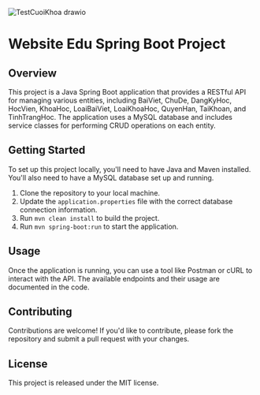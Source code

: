 ![TestCuoiKhoa drawio](https://github.com/datbh06/WebsiteEduAPI/assets/74366064/77317219-3a99-494a-b654-eb7f581881c8)
# Website Edu Spring Boot Project

## Overview
This project is a Java Spring Boot application that provides a RESTful API for managing various entities, including BaiViet, ChuDe, DangKyHoc, HocVien, KhoaHoc, LoaiBaiViet, LoaiKhoaHoc, QuyenHan, TaiKhoan, and TinhTrangHoc. The application uses a MySQL database and includes service classes for performing CRUD operations on each entity.

## Getting Started
To set up this project locally, you'll need to have Java and Maven installed. You'll also need to have a MySQL database set up and running.

1. Clone the repository to your local machine.
2. Update the `application.properties` file with the correct database connection information.
3. Run `mvn clean install` to build the project.
4. Run `mvn spring-boot:run` to start the application.

## Usage
Once the application is running, you can use a tool like Postman or cURL to interact with the API. The available endpoints and their usage are documented in the code.

## Contributing
Contributions are welcome! If you'd like to contribute, please fork the repository and submit a pull request with your changes.

## License
This project is released under the MIT license.
